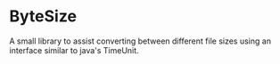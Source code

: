 # ByteSize
A small library to assist converting between different file sizes using an interface similar to java's TimeUnit.
